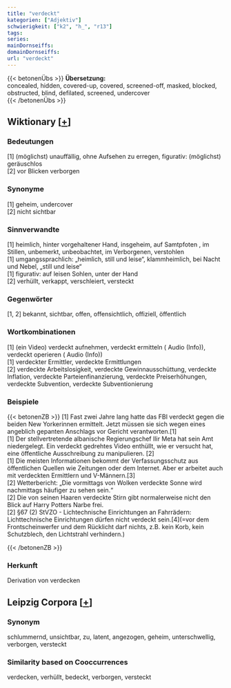 ```yaml
---
title: "verdeckt"
kategorien: ["Adjektiv"]
schwierigkeit: ["k2", "h_", "r13"]
tags:
series:
mainDornseiffs:
domainDornseiffs:
url: "verdeckt"
---
```


{{< betonenÜbs >}}
**Übersetzung:**  
concealed, hidden, covered-up, covered, screened-off, masked, blocked, obstructed, blind, defilated, screened, undercover  
{{< /betonenÜbs >}}

## Wiktionary [[+](https://de.wiktionary.org/wiki/verdeckt)]

### Bedeutungen
[1] (möglichst) unauffällig, ohne Aufsehen zu erregen, figurativ: (möglichst) geräuschlos  
[2] vor Blicken verborgen  

### Synonyme
[1] geheim, undercover  
[2] nicht sichtbar  

### Sinnverwandte
[1] heimlich, hinter vorgehaltener Hand, insgeheim, auf Samtpfoten , im Stillen, unbemerkt, unbeobachtet, im Verborgenen, verstohlen  
[1] umgangssprachlich: „heimlich, still und leise“, klammheimlich, bei Nacht und Nebel, „still und leise“  
[1] figurativ: auf leisen Sohlen, unter der Hand  
[2] verhüllt, verkappt, verschleiert, versteckt  

### Gegenwörter
[1, 2] bekannt, sichtbar, offen, offensichtlich, offiziell, öffentlich  

### Wortkombinationen
[1] (ein Video) verdeckt aufnehmen, verdeckt ermitteln ( Audio (Info)), verdeckt operieren ( Audio (Info))  
[1] verdeckter Ermittler, verdeckte Ermittlungen  
[2] verdeckte Arbeitslosigkeit, verdeckte Gewinnausschüttung, verdeckte Inflation, verdeckte Parteienfinanzierung, verdeckte Preiserhöhungen, verdeckte Subvention, verdeckte Subventionierung  

### Beispiele
{{< betonenZB >}}
[1] Fast zwei Jahre lang hatte das FBI verdeckt gegen die beiden New Yorkerinnen ermittelt. Jetzt müssen sie sich wegen eines angeblich gepanten Anschlags vor Gericht verantworten.[1]  
[1] Der stellvertretende albanische Regierungschef Ilir Meta hat sein Amt niedergelegt. Ein verdeckt gedrehtes Video enthüllt, wie er versucht hat, eine öffentliche Ausschreibung zu manipulieren.  [2]  
[1] Die meisten Informationen bekommt der Verfassungsschutz aus öffentlichen Quellen wie Zeitungen oder dem Internet. Aber er arbeitet auch mit verdeckten Ermittlern und V-Männern.[3]  
[2] Wetterbericht: „Die vormittags von Wolken verdeckte Sonne wird nachmittags häufiger zu sehen sein.“  
[2] Die von seinen Haaren verdeckte Stirn gibt normalerweise nicht den Blick auf Harry Potters Narbe frei.  
[2] §67 (2) StVZO - Lichtechnische Einrichtungen an Fahrrädern: Lichttechnische Einrichtungen dürfen nicht verdeckt sein.[4](=vor dem Frontscheinwerfer und dem Rücklicht darf nichts, z.B. kein Korb, kein Schutzblech, den Lichtstrahl verhindern.)  

{{< /betonenZB >}}
### Herkunft
Derivation von verdecken  


## Leipzig Corpora [[+](https://corpora.uni-leipzig.de/en/res?word=verdeckt&corpusId=deu_newscrawl-public_2018)]


### Synonym
schlummernd, unsichtbar, zu, latent, angezogen, geheim, unterschwellig, verborgen, versteckt


### Similarity based on Cooccurrences
verdecken, verhüllt, bedeckt, verborgen, versteckt

